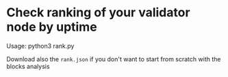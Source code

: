 # Check ranking of your validator node by uptime

Usage: python3 rank.py <validator hex address>

Download also the `rank.json` if you don't want to start from scratch with the blocks analysis
